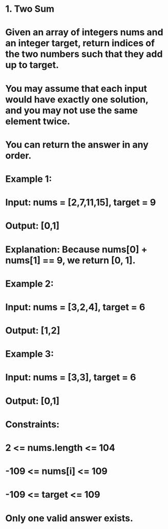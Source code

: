 # 1. Two Sum

# Given an array of integers nums and an integer target, return indices of the two numbers such that they add up to target.

# You may assume that each input would have exactly one solution, and you may not use the same element twice.

# You can return the answer in any order.



# Example 1:

# Input: nums = [2,7,11,15], target = 9
# Output: [0,1]
# Explanation: Because nums[0] + nums[1] == 9, we return [0, 1].

# Example 2:

# Input: nums = [3,2,4], target = 6
# Output: [1,2]

# Example 3:

# Input: nums = [3,3], target = 6
# Output: [0,1]



# Constraints:

#     2 <= nums.length <= 104
#     -109 <= nums[i] <= 109
#     -109 <= target <= 109
#     Only one valid answer exists.
